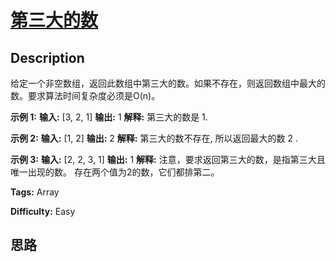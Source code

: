 # [第三大的数][title]

## Description

给定一个非空数组，返回此数组中第三大的数。如果不存在，则返回数组中最大的数。要求算法时间复杂度必须是O(n)。

**示例 1:**
            **输入:** [3, 2, 1]        **输出:** 1        **解释:** 第三大的数是 1.    

**示例 2:**
            **输入:** [1, 2]        **输出:** 2        **解释:** 第三大的数不存在, 所以返回最大的数 2 .    

**示例 3:**
            **输入:** [2, 2, 3, 1]        **输出:** 1        **解释:** 注意，要求返回第三大的数，是指第三大且唯一出现的数。    存在两个值为2的数，它们都排第二。    


**Tags:** Array

**Difficulty:** Easy

## 思路

[title]: https://leetcode-cn.com/problems/third-maximum-number
